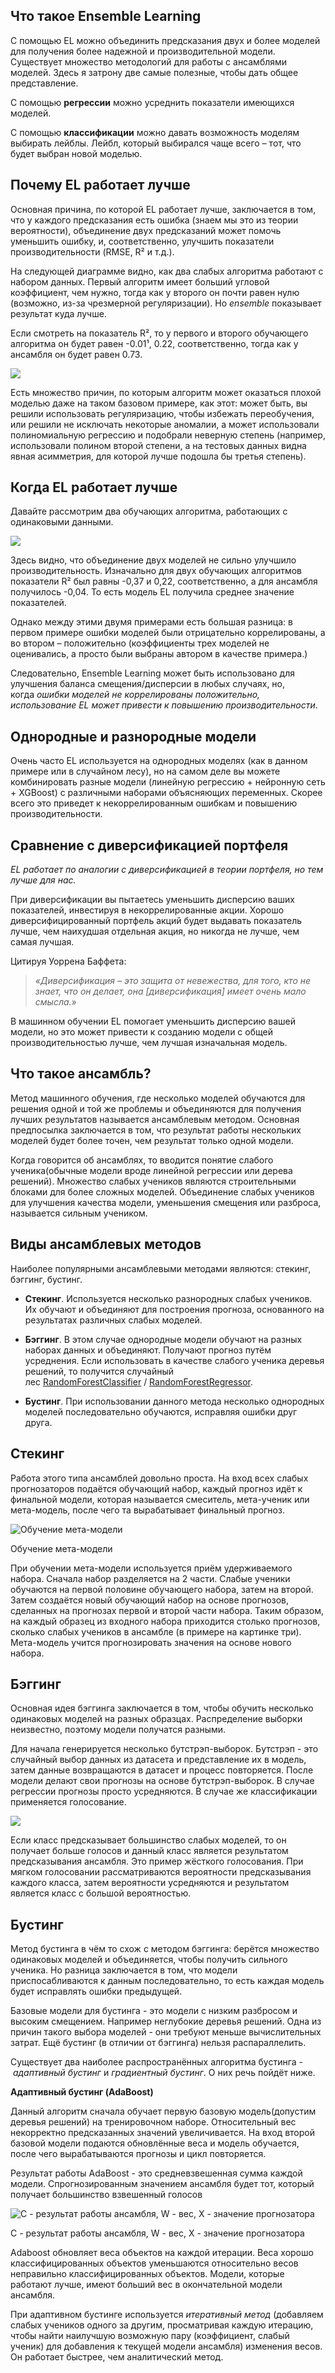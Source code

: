 
## Что такое Ensemble Learning

С помощью EL можно объединить предсказания двух и более моделей для получения более надежной и производительной модели. Существует множество методологий для работы с ансамблями моделей. Здесь я затрону две самые полезные, чтобы дать общее представление.

С помощью **регрессии** можно усреднить показатели имеющихся моделей.

С помощью **классификации** можно давать возможность моделям выбирать лейблы. Лейбл, который выбирался чаще всего – тот, что будет выбран новой моделью.

## Почему EL работает лучше

Основная причина, по которой EL работает лучше, заключается в том, что у каждого предсказания есть ошибка (знаем мы это из теории вероятности), объединение двух предсказаний может помочь уменьшить ошибку, и, соответственно, улучшить показатели производительности (RMSE, R² и т.д.).

На следующей диаграмме видно, как два слабых алгоритма работают с набором данных. Первый алгоритм имеет больший угловой коэффициент, чем нужно, тогда как у второго он почти равен нулю (возможно, из-за чрезмерной регуляризации). Но _ensemble_ показывает результат куда лучше. 

Если смотреть на показатель R², то у первого и второго обучающего алгоритма он будет равен -0.01¹, 0.22, соответственно, тогда как у ансамбля он будет равен 0.73.

![](https://habrastorage.org/r/w1560/getpro/habr/upload_files/6cb/5da/a38/6cb5daa38822df8db2233adcfa13a3fd.png)

Есть множество причин, по которым алгоритм может оказаться плохой моделью даже на таком базовом примере, как этот: может быть, вы решили использовать регуляризацию, чтобы избежать переобучения, или решили не исключать некоторые аномалии, а может использовали полиномиальную регрессию и подобрали неверную степень (например, использовали полином второй степени, а на тестовых данных видна явная асимметрия, для которой лучше подошла бы третья степень).

## Когда EL работает лучше

Давайте рассмотрим два обучающих алгоритма, работающих с одинаковыми данными.

![](https://habrastorage.org/r/w1560/getpro/habr/upload_files/1e4/9ed/181/1e49ed1810471a877fb0cb01df20b959.png)

Здесь видно, что объединение двух моделей не сильно улучшило производительность. Изначально для двух обучающих алгоритмов показатели R² был равны -0,37 и 0,22, соответственно, а для ансамбля получилось -0,04. То есть модель EL получила среднее значение показателей.

Однако между этими двумя примерами есть большая разница: в первом примере ошибки моделей были отрицательно коррелированы, а во втором – положительно (коэффициенты трех моделей не оценивались, а просто были выбраны автором в качестве примера.)

Следовательно, Ensemble Learning может быть использовано для улучшения баланса смещения/дисперсии в любых случаях, но, когда _ошибки моделей не коррелированы положительно, использование EL может привести к повышению производительности_.

## Однородные и разнородные модели

Очень часто EL используется на однородных моделях (как в данном примере или в случайном лесу), но на самом деле вы можете комбинировать разные модели (линейную регрессию + нейронную сеть + XGBoost) с различными наборами объясняющих переменных. Скорее всего это приведет к некоррелированным ошибкам и повышению производительности.

## Сравнение с диверсификацией портфеля

_EL работает по аналогии с диверсификацией в теории портфеля, но тем лучше для нас._ 

При диверсификации вы пытаетесь уменьшить дисперсию ваших показателей, инвестируя в некоррелированные акции. Хорошо диверсифицированный портфель акций будет выдавать показатель лучше, чем наихудшая отдельная акция, но никогда не лучше, чем самая лучшая.

Цитируя Уоррена Баффета: 

> _«Диверсификация – это защита от невежества, для того, кто не знает, что он делает, она [диверсификация] имеет очень мало смысла.»_

В машинном обучении EL помогает уменьшить дисперсию вашей модели, но это может привести к созданию модели с общей производительностью лучше, чем лучшая изначальная модель.

## Что такое ансамбль?

Метод машинного обучения, где несколько моделей обучаются для решения одной и той же проблемы и объединяются для получения лучших результатов называется ансамблевым методом. Основная предпосылка заключается в том, что результат работы нескольких моделей будет более точен, чем результат только одной модели.

Когда говорится об ансамблях, то вводится понятие слабого ученика(обычные модели вроде линейной регрессии или дерева решений). Множество слабых учеников являются строительными блоками для более сложных моделей. Объединение слабых учеников для улучшения качества модели, уменьшения смещения или разброса, называется сильным учеником.

## Виды ансамблевых методов

Наиболее популярными ансамблевыми методами являются: стекинг, бэггинг, бустинг.

- **Стекинг**. Используется несколько разнородных слабых учеников. Их обучают и объединяют для построения прогноза, основанного на результатах различных слабых моделей.
    
- **Бэггинг**. В этом случае однородные модели обучают на разных наборах данных и объединяют. Получают прогноз путём усреднения. Если использовать в качестве слабого ученика деревья решений, то получится случайный лес [RandomForestClassifier](https://scikit-learn.org/stable/modules/generated/sklearn.ensemble.RandomForestClassifier.html) / [RandomForestRegressor](https://scikit-learn.org/stable/modules/generated/sklearn.ensemble.RandomForestRegressor.html).
    
- **Бустинг**. При использовании данного метода несколько однородных моделей последовательно обучаются, исправляя ошибки друг друга.
    

## Стекинг

Работа этого типа ансамблей довольно проста. На вход всех слабых прогнозаторов подаётся обучающий набор, каждый прогноз идёт к финальной модели, которая называется смеситель, мета-ученик или мета-модель, после чего та вырабатывает финальный прогноз.

![Обучение мета-модели](https://habrastorage.org/r/w1560/getpro/habr/upload_files/139/8cd/1c9/1398cd1c90c6e69f7e50e3b1fc783c35.png "Обучение мета-модели")

Обучение мета-модели

При обучении мета-модели используется приём удерживаемого набора. Сначала набор разделяется на 2 части. Слабые ученики обучаются на первой половине обучающего набора, затем на второй. Затем создаётся новый обучающий набор на основе прогнозов, сделанных на прогнозах первой и второй части набора. Таким образом, на каждый образец из входного набора приходится столько прогнозов, сколько слабых учеников в ансамбле (в примере на картинке три). Мета-модель учится прогнозировать значения на основе нового набора.

## Бэггинг

Основная идея бэггинга заключается в том, чтобы обучить несколько одинаковых моделей на разных образцах. Распределение выборки неизвестно, поэтому модели получатся разными.

Для начала генерируется несколько бутстрэп-выборок. Бутстрэп - это случайный выбор данных из датасета и представление их в модель, затем данные возвращаются в датасет и процесс повторяется. После модели делают свои прогнозы на основе бутстрэп-выборок. В случае регрессии прогнозы просто усредняются. В случае же классификации применяется голосование.

![](https://habrastorage.org/r/w1560/getpro/habr/upload_files/e69/3c2/2c7/e693c22c75565b0a4a0bc38220ab5a6b.png)

Если класс предсказывает большинство слабых моделей, то он получает больше голосов и данный класс является результатом предсказывания ансамбля. Это пример жёсткого голосования. При мягком голосовании рассматриваются вероятности предсказывания каждого класса, затем вероятности усредняются и результатом является класс с большой вероятностью.

## Бустинг

Метод бустинга в чём то схож с методом бэггинга: берётся множество одинаковых моделей и объединяется, чтобы получить сильного ученика. Но разница заключается в том, что модели приспосабливаются к данным последовательно, то есть каждая модель будет исправлять ошибки предыдущей.

Базовые модели для бустинга - это модели с низким разбросом и высоким смещением. Например неглубокие деревья решений. Одна из причин такого выбора моделей - они требуют меньше вычислительных затрат. Ещё бустинг (в отличии от бэггинга) нельзя распараллелить.

Существует два наиболее распространённых алгоритма бустинга - _адаптивный бустинг_ и _градиентный бустинг_. О них речь пойдёт ниже.

**Адаптивный бустинг (AdaBoost)**

Данный алгоритм сначала обучает первую базовую модель(допустим деревья решений) на тренировочном наборе. Относительный вес некорректно предсказанных значений увеличивается. На вход второй базовой модели подаются обновлённые веса и модель обучается, после чего вырабатываются прогнозы и цикл повторяется.

Результат работы AdaBoost - это средневзвешенная сумма каждой модели. Спрогнозированным значением ансамбля будет тот, который получает большинство взвешенный голосов

![C - результат работы ансамбля, W - вес, 
X - значение прогнозатора](https://habrastorage.org/r/w1560/getpro/habr/upload_files/15e/7a4/9d1/15e7a49d1d3aa6f73f26436d24a4285a.png "C - результат работы ансамбля, W - вес, 
X - значение прогнозатора")

C - результат работы ансамбля, W - вес, X - значение прогнозатора

Adaboost обновляет веса объектов на каждой итерации. Веса хорошо классифицированных объектов уменьшаются относительно весов неправильно классифицированных объектов. Модели, которые работают лучше, имеют больший вес в окончательной модели ансамбля.

При адаптивном бустинге используется _итеративный метод_ (добавляем слабых учеников одного за другим, просматривая каждую итерацию, чтобы найти наилучшую возможную пару (коэффициент, слабый ученик) для добавления к текущей модели ансамбля) изменения весов. Он работает быстрее, чем аналитический метод.